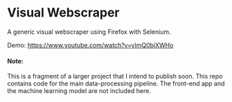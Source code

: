 # Visual Webscraper

A generic visual webscraper using Firefox with Selenium.

Demo: https://www.youtube.com/watch?v=ylmQ0bjXWHo


#### Note:

This is a fragment of a larger project that I intend to publish soon. This repo contains code for the main data-processing pipeline. The front-end app and the machine learning model are not included here.
